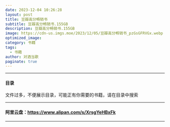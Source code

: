 ```yaml
---
date: 2023-12-04 10:26:28
layout: post
title: 豆瓣高分畅销书
subtitle: 豆瓣高分畅销书.155GB
description: 豆瓣高分畅销书.155GB
image: https://cdn-us.imgs.moe/2023/12/05/豆瓣高分畅销书_pzGsGFRVGx.webp
optimized_image: 
category: 书籍
tags:
  - 书籍
author: 对酒当歌
paginate: true
---
```


---

#### 目录

文件过多，不便展示目录，可能正有你需要的书籍，请在目录中搜索

---

#### 阿里云盘：<https://www.alipan.com/s/XrsgYeHBxFk>

---
